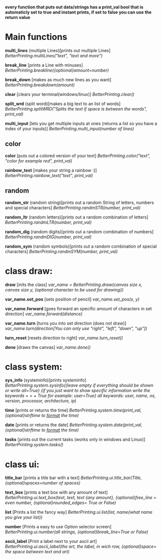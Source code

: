 **every function that puts out data/strings has a print_val bool that is automaticly set to true and instant prints, if set to false you can use the return value**

# Main functions

**multi_lines** (multiple Lines)[prints out multiple Lines]    _BetterPrinting.multiLines("text", "text and more")_

**break_line** [prints a Line with minuses]     _BetterPrinting.breakline({optional}amount=number)_

**break_down** [makes as much new lines as you want]     _BetterPrinting.breakdown(amount)_

**clear** [clears your terminal(windows/linux)]     _BetterPrinting.clear()_

**split_wrd** (split word)[makes a big text to an list of words]    _BetterPrinting.splitWRD("Splits the text if space is between the words", print_val)_

**multi_input** [lets you get multiple inputs at ones (returns a list so you have a index of your inputs)]     _BetterPrinting.multi_input(number of lines)_

## color

**color** [puts out a colored version of your text]    _BetterPrinting.color("text", "color for example red", print_val)_

**rainbow_text** [makes your string a rainbow :)]     _BetterPrinting.rainbow_text("text", print_val)_

## random

**random_str** (random string)[prints out a random String of letters, numbers and special characters]    _BetterPrinting.randmSTR(number, print_val)_

**random_ltr** (random letters)[prints out a random combination of letters]    _BetterPrinting.randmLTR(number, print_val)_

**random_dig** (random digits)[prints out a random combination of numbers]    _BetterPrinting.randmDIG(number, print_val)_

**random_sym** (random symbols)[prints out a random combination of special characters]    _BetterPrinting.randmSYM(number, print_val)_

# class draw:

**draw** [inits the class]    _var_name = BetterPrinting.draw(canvas size x, canvas size y, {optional character to be used for drawing})_

**var_name.set_pos** [sets position of pencil]    _var_name.set_pos(x, y)_

**var_name.forward** [goes forward an specific amount of characters in set direction]    _var_name.forward(distance)_

**var_name.turn** [turns you into set direction (does not draw)]    _var_name.turn(direction[You can only use "right", "left", "down", "up"])_

**turn_reset** [resets direction to right]    _var_name.turn_reset()_

**done** [draws the canvas]    _var_name.done()_

# class system:

**sys_info** (systeminfo)[prints systeminfo]     _BetterPrinting.system.sysinfo({leave empty if everything should be shown or write all=True} {if you just want to show specific information write the keywords + = + True for example: user=True} all keywords: user, name, os, version, processor, architecture, ip)_

**time** [prints or returns the time]     _BetterPrinting.system.time(print_val, {optional}strftime to <a href="https://docs.python.org/3/library/datetime.html#strftime-and-strptime-format-codes">format</a> the time)_

**date** [prints or returns the date]     _BetterPrinting.system.date(print_val, {optional}strftime to <a href="https://docs.python.org/3/library/datetime.html#strftime-and-strptime-format-codes">format</a> the time)_

**tasks** [prints out the current tasks (works only in windows and Linux)]     _BetterPrinting.system.tasks()_

# class ui:

**title_bar** [prints a title bar with a text]     _BetterPrinting.ui.title_bar(Title, {optional}spaces=number of spaces)_

**text_box** [prints a text box with any amount of text]     _BetterPrinting.ui.text_box(text, text, text {any amount}, {optional}free_line = even number, {optional}rounded_edges= True or False)_

**list** [Prints a list the fancy way]     _BetterPrinting.ui.list(list, name{what name you give your list})_

**number** [Prints a easy to use Option selector screen]     _BetterPrinting.ui.number(all strings, {optional}break_line=True or False)_

**ascii_label** [Print a label next to your ascii art]     _BetterPrinting.ui.ascii_label(the art, the label, in wich row, {optional}space= the space between text and art)_
